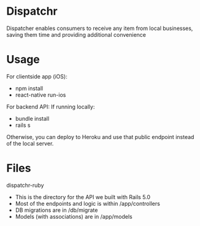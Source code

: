 # Dispatchr
Dispatcher enables consumers to receive any item from local businesses, saving them time and providing additional convenience 

# Usage
For clientside app (iOS):
- npm install
- react-native run-ios

For backend API:
If running locally:
- bundle install
- rails s

Otherwise, you can deploy to Heroku and use that public endpoint instead of the local server.

# Files
dispatchr-ruby
- This is the directory for the API we built with Rails 5.0
- Most of the endpoints and logic is within /app/controllers
- DB migrations are in /db/migrate
- Models (with associations) are in /app/models
